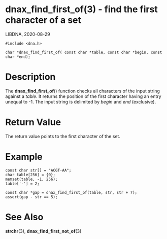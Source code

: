 # dnax_find_first_of(3) - find the first character of a set

LIBDNA, 2020-08-29

    #include <dna.h>
    
    char *dnax_find_first_of( const char *table, const char *begin, const char *end);


# Description

The **dnax\_find\_first\_of**() function checks all characters of the input string against a _table_. It returns the position of the first character having an entry unequal to -1. The input string is delimited by _begin_ and _end_ (exclusive).


# Return Value

The return value points to the first character of the set.


# Example

    const char str[] = "ACGT-AA";
    char table[256] = {0};
    memset(table, -1, 256);
    table['-'] = 2;
    
    const char *gap = dnax_find_first_of(table, str, str + 7);
    assert(gap - str == 5);


# See Also

**strchr**(3),
**dnax_find_first_not_of**(3)
